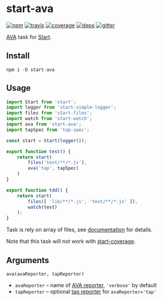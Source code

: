 # start-ava

[![npm](https://img.shields.io/npm/v/start-ava.svg?style=flat-square)](https://www.npmjs.com/package/start-ava)
[![travis](http://img.shields.io/travis/start-runner/ava.svg?style=flat-square)](https://travis-ci.org/start-runner/ava)
[![coverage](https://img.shields.io/codecov/c/github/start-runner/ava.svg?style=flat-square)](https://codecov.io/github/start-runner/ava)
[![deps](https://img.shields.io/gemnasium/start-runner/ava.svg?style=flat-square)](https://gemnasium.com/start-runner/ava)
[![gitter](https://img.shields.io/badge/gitter-join_chat_%E2%86%92-00d06f.svg?style=flat-square)](https://gitter.im/start-runner/start)

[AVA](https://github.com/sindresorhus/ava) task for [Start](https://github.com/start-runner/start).

## Install

```
npm i -D start-ava
```

## Usage

```js
import Start from 'start';
import logger from 'start-simple-logger';
import files from 'start-files';
import watch from 'start-watch';
import ava from 'start-ava';
import tapSpec from 'tap-spec';

const start = Start(logger());

export function test() {
    return start(
        files('test/**/*.js'),
        ava('tap', tapSpec)
    )
}

export function tdd() {
    return start(
        files([ 'lib/**/*.js', 'test/**/*.js' ]),
        watch(test)
    );
}
```

Task is rely on array of files, see [documentation](https://github.com/start-runner/start#readme) for details.

Note that this task will not work with [start-coverage](https://github.com/start-runner/start).

## Arguments

`ava(avaReporter, tapReporter)`

* `avaReporter` – name of [AVA reporter](https://github.com/sindresorhus/ava/tree/master/lib/reporters), `'verbose'` by default
* `tapReporter` – optional [tap reporter](https://github.com/substack/tape/#pretty-reporters) for `avaReporter='tap'`

